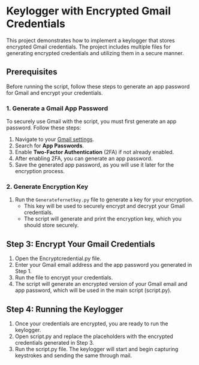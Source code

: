 # Keylogger with Encrypted Gmail Credentials

This project demonstrates how to implement a keylogger that stores encrypted Gmail credentials. The project includes multiple files for generating encrypted credentials and utilizing them in a secure manner.

## Prerequisites

Before running the script, follow these steps to generate an app password for Gmail and encrypt your credentials.

### 1. Generate a Gmail App Password
To securely use Gmail with the script, you must first generate an app password. Follow these steps:
1. Navigate to your [Gmail settings](https://mail.google.com/mail/u/0/#settings/accounts).
2. Search for **App Passwords**.
3. Enable **Two-Factor Authentication** (2FA) if not already enabled.
4. After enabling 2FA, you can generate an app password.
5. Save the generated app password, as you will use it later for the encryption process.

### 2. Generate Encryption Key

1. Run the `Generatefernetkey.py` file to generate a key for your encryption.
   - This key will be used to securely encrypt and decrypt your Gmail credentials.
   - The script will generate and print the encryption key, which you should store securely.

## Step 3: Encrypt Your Gmail Credentials
1. Open the Encryptcredential.py file.
2. Enter your Gmail email address and the app password you generated in Step 1.
3. Run the file to encrypt your credentials. 
4. The script will generate an encrypted version of your Gmail email and app password, which will be used in the main script (script.py).

## Step 4: Running the Keylogger
1. Once your credentials are encrypted, you are ready to run the keylogger.
2. Open script.py and replace the placeholders with the encrypted credentials generated in Step 3.
3. Run the script.py file. The keylogger will start and begin capturing keystrokes and sending the same through mail.


